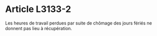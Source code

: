 # Article L3133-2

Les heures de travail perdues par suite de chômage des jours fériés ne donnent pas lieu à récupération.